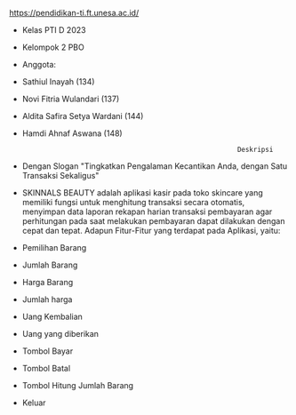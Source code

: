 https://pendidikan-ti.ft.unesa.ac.id/

- Kelas PTI D 2023
- Kelompok 2 PBO
- Anggota:
- Sathiul Inayah (134)
- Novi Fitria Wulandari (137)
- Aldita Safira Setya Wardani (144)
- Hamdi Ahnaf Aswana (148)


                                                            Deskripsi
-  Dengan Slogan "Tingkatkan Pengalaman Kecantikan Anda, dengan Satu Transaksi Sekaligus"
- SKINNALS BEAUTY adalah aplikasi kasir pada toko skincare yang memiliki fungsi untuk menghitung transaksi secara otomatis, menyimpan data laporan rekapan harian transaksi pembayaran agar perhitungan pada saat melakukan pembayaran dapat dilakukan dengan cepat dan tepat.
Adapun Fitur-Fitur yang terdapat pada Aplikasi, yaitu:
- Pemilihan Barang
- Jumlah Barang
- Harga Barang
- Jumlah harga
- Uang Kembalian
- Uang yang diberikan
- Tombol Bayar
- Tombol Batal
- Tombol Hitung Jumlah Barang
- Keluar

